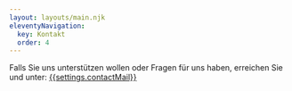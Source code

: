 ```yaml
---
layout: layouts/main.njk
eleventyNavigation:
  key: Kontakt
  order: 4
---
```


Falls Sie uns unterstützen wollen oder Fragen für uns haben, erreichen Sie und unter:
[{{settings.contactMail}}](mailto:{{settings.contactMail}})
